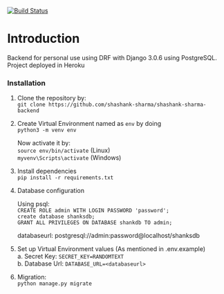 [![Build Status](https://travis-ci.org/shashank-sharma/shashank-sharma-backend.svg?branch=master)](https://travis-ci.org/shashank-sharma/shashank-sharma-backend)

# Introduction


Backend for personal use using DRF with Django 3.0.6 using PostgreSQL.<br>
Project deployed in Heroku


### Installation

1. Clone the repository by:<br />
`git clone https://github.com/shashank-sharma/shashank-sharma-backend`

2. Create Virtual Environment named as `env` by doing<br />
`python3 -m venv env`

   Now activate it by:<br />
`source env/bin/activate` (Linux)<br>
`myvenv\Scripts\activate` (Windows)

3. Install dependencies<br />
`pip install -r requirements.txt`


4. Database configuration

   Using psql:<br />
`CREATE ROLE admin WITH LOGIN PASSWORD 'password';`<br />
`create database shanksdb;`<br />
`GRANT ALL PRIVILEGES ON DATABASE shankdb TO admin;`

   databaseurl: postgresql://admin:password@localhost/shanksdb

5. Set up Virtual Environment values (As mentioned in .env.example)<br />
a. Secret Key: `SECRET_KEY=RANDOMTEXT`<br />
b. Database Url: `DATABASE_URL=<databaseurl>`

6. Migration: <br />
`python manage.py migrate`
